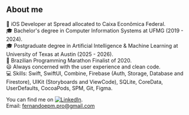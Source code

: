 <!-- ### Hi there <img src="https://raw.githubusercontent.com/MartinHeinz/MartinHeinz/master/wave.gif" width="30px">
-->

<!--
**ofernandopro/ofernandopro** is a ✨ _special_ ✨ repository because its `README.md` (this file) appears on your GitHub profile.

Here are some ideas to get you started:

- 🔭 I’m currently working on ...
- 🌱 I’m currently learning ...
- 👯 I’m looking to collaborate on ...
- 🤔 I’m looking for help with ...
- 💬 Ask me about ...
- 📫 How to reach me: ...
- 😄 Pronouns: ...
- ⚡ Fun fact: ...
-->

## About me
<!--
I am an iOS Developer diving into iOS Mobile Development with Swift and I am currently a Computer Information Systems student in the best computer science university of Brazil (UFMG). Besides all this amazing foundation in algorithms and data structures that the university provides me, I am Always concerned with the User Experience and code organization.
-->
🧡 iOS Developer at Spread allocated to Caixa Econômica Federal. <br />
🎓 Bachelor's degree in Computer Information Systems at UFMG (2019 - 2024).<br />
🎓 Postgraduate degree in Artificial Intelligence & Machine Learning at University of Texas at Austin (2025 - 2026).<br />
🏅 Brazilian Programming Marathon Finalist of 2020.<br />
😃 Always concerned with the user experience and clean code.<br />
💻 Skills: Swift, SwiftUI, Combine, Firebase (Auth, Storage, Database and Firestore), UIKit (Storyboards and ViewCode), SQLite, CoreData, UserDefaults, CocoaPods, SPM, Git, Figma.<br />
<!--💻 Skills: Swift, CoreData, Firebase, CocoaPods, Git, Gitflow, Figma, HTML, CSS, JavaScript.<br />-->

<!-- Actual text -->

You can find me on [![LinkedIn][2.2]][2].<br />
Email: fernandoepm.pro@gmail.com

<!-- Icons -->

[2.2]: https://raw.githubusercontent.com/MartinHeinz/MartinHeinz/master/linkedin-3-16.png (LinkedIn icon without padding)

<!-- Links to your social media accounts -->

[1]: https://twitter.com/oprogexpert
[2]: https://www.linkedin.com/in/fernando-ep-moreira/


<!-- [![Fernando's github stats](https://github-readme-stats.vercel.app/api?username=ofernandopro&theme=radical)](https://github.com/ofernandopro/github-readme-stats) -->

